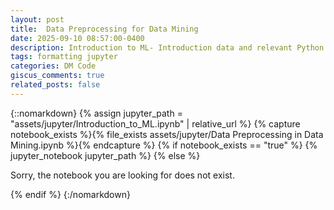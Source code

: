 ```yaml
---
layout: post
title: 	Data Preprocessing for Data Mining
date: 2025-09-10 08:57:00-0400
description: Introduction to ML- Introduction data and relevant Python libraries a blog post with jupyter notebook
tags: formatting jupyter
categories: DM Code
giscus_comments: true
related_posts: false
---
```


{::nomarkdown}
{% assign jupyter_path = "assets/jupyter/Introduction_to_ML.ipynb" | relative_url %}
{% capture notebook_exists %}{% file_exists assets/jupyter/Data Preprocessing in Data Mining.ipynb %}{% endcapture %}
{% if notebook_exists == "true" %}
{% jupyter_notebook jupyter_path %}
{% else %}

<p>Sorry, the notebook you are looking for does not exist.</p>
{% endif %}
{:/nomarkdown}
